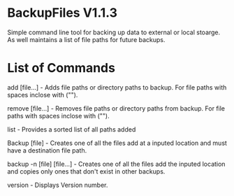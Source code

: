 # BackupFiles V1.1.3

Simple command line tool for backing up data to external or local stoarge. As well maintains a list of file paths for future backups.


# List of Commands

add [file...] - Adds file paths or directory paths to backup. For file paths with spaces inclose with ("").

remove [file...] - Removes file paths or directory paths from backup. For file paths with spaces inclose with ("").

list - Provides a sorted list of all paths added

Backup [file] - Creates one of all the files add at a inputed location and must have a destination file path.

backup -n [file] [file...] - Creates one of all the files add the inputed location and copies only ones that don't exist in other backups.

version - Displays Version number.
